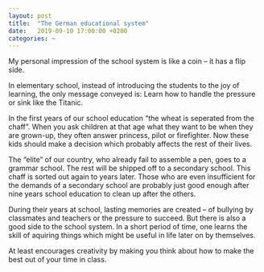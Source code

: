 ```yaml
---
layout: post
title:  "The German educational system"
date:   2019-09-10 17:00:00 +0200
categories: ~
---
```


My personal impression of the school system is like a coin – it has a flip side.

In elementary school, instead of introducing the students to the joy of
learning, the only message conveyed is: Learn how to handle the pressure or sink
like the Titanic.

In the first years of our school education “the wheat is seperated from the
chaff”. When you ask children at that age what they want to be when
they are grown-up, they often answer princess, pilot or firefighter.
Now these kids should make a decision which probably affects the rest of their
lives.

The “elite” of our country, who already fail to assemble a pen, goes to a
grammar school. The rest will be shipped off to a secondary school. This chaff
is sorted out again to years later. Those who are even insufficient for the
demands of a secondary school are probably just good enough after nine years
school education to clean up after the others.

During their years at school, lasting memories are created – of bullying by
classmates and teachers or the pressure to succeed. But there is also a good
side to the school system. In a short period of time, one learns the skill of
aquiring things which might be useful in life later on by themselves.

At least encourages creativity by making you think about how to make the best
out of your time in class.

